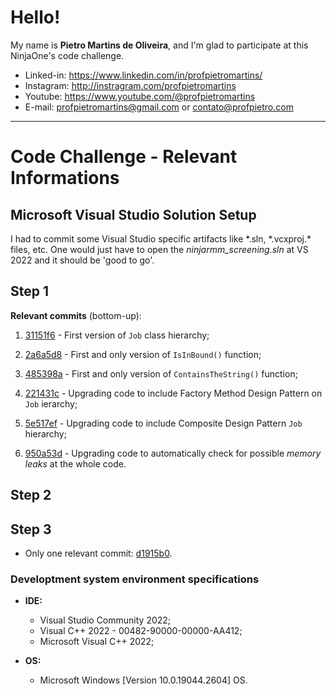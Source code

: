 # Hello! #
My name is **Pietro Martins de Oliveira**, and I'm glad to participate at this NinjaOne's code challenge.

- Linked-in: https://www.linkedin.com/in/profpietromartins/
- Instagram: http://instragram.com/profpietromartins
- Youtube: https://www.youtube.com/@profpietromartins
- E-mail: profpietromartins@gmail.com or contato@profpietro.com
-----------

# Code Challenge - Relevant Informations #

## Microsoft Visual Studio Solution Setup ##

I had to commit some Visual Studio specific artifacts like \*.sln, \*.vcxproj.\* files, etc. One would just have to open the *ninjarmm_screening.sln* at VS 2022 and it should be 'good to go'.

## **Step 1** ##

**Relevant commits** (bottom-up):

1) [31151f6](https://github.com/pietromartinso/ninjarmm_screening/tree/31151f6eb0723acabc8143f6cab88f7854ec644e/step1) - First version of ``Job`` class hierarchy;

2) [2a6a5d8](https://github.com/pietromartinso/ninjarmm_screening/tree/2a6a5d8088dd8d788060b2ac61317af9eb462720/step1) - First and only version of ``IsInBound()`` function;

3) [485398a](https://github.com/pietromartinso/ninjarmm_screening/tree/485398ac2f4b6a4fcecc23d0aab6a49014952acc/step1) - First and only version of ``ContainsTheString()`` function;

4) [221431c](https://github.com/pietromartinso/ninjarmm_screening/tree/221431cb720e6651f94d5a6aa58354f3192d93fc/step1) - Upgrading code to include Factory Method Design Pattern on ``Job`` ierarchy;

5) [5e517ef](https://github.com/pietromartinso/ninjarmm_screening/tree/5e517ef286287fd190ba70c7c84aea2637d45d85/step1) - Upgrading code to include Composite Design Pattern ``Job`` hierarchy;

6) [950a53d](https://github.com/pietromartinso/ninjarmm_screening/tree/950a53de1cbd68e5c09e7a6500750df1ff9ece6a/step1) - Upgrading code to automatically check for possible *memory leaks* at the whole code.

## **Step 2** ##



## **Step 3** ##

* Only one relevant commit: [d1915b0](https://github.com/pietromartinso/ninjarmm_screening/tree/d1915b01ff525c402e0625dbcd7a9d20c78349ef/step3/src).

### Developtment system environment specifications ###
- **IDE:**
	- Visual Studio Community 2022;
	- Visual C++ 2022 - 00482-90000-00000-AA412;
	- Microsoft Visual C++ 2022;

- **OS:**
	- Microsoft Windows [Version 10.0.19044.2604] OS.

